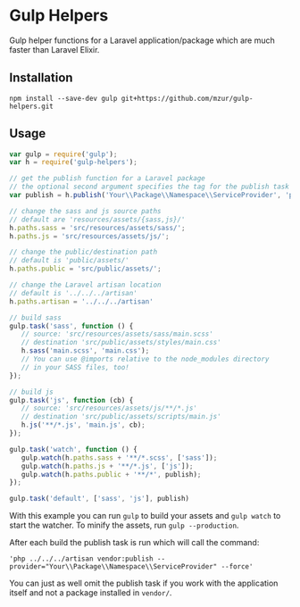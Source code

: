 # Gulp Helpers

Gulp helper functions for a Laravel application/package which are much faster than Laravel Elixir.

## Installation

```
npm install --save-dev gulp git+https://github.com/mzur/gulp-helpers.git
```

## Usage

```js
var gulp = require('gulp');
var h = require('gulp-helpers');

// get the publish function for a Laravel package
// the optional second argument specifies the tag for the publish task
var publish = h.publish('Your\\Package\\Namespace\\ServiceProvider', 'public');

// change the sass and js source paths
// default are 'resources/assets/{sass,js}/'
h.paths.sass = 'src/resources/assets/sass/';
h.paths.js = 'src/resources/assets/js/';

// change the public/destination path
// default is 'public/assets/'
h.paths.public = 'src/public/assets/';

// change the Laravel artisan location
// default is '../../../artisan'
h.paths.artisan = '../../../artisan'

// build sass
gulp.task('sass', function () {
   // source: 'src/resources/assets/sass/main.scss'
   // destination 'src/public/assets/styles/main.css'
   h.sass('main.scss', 'main.css');
   // You can use @imports relative to the node_modules directory
   // in your SASS files, too!
});

// build js
gulp.task('js', function (cb) {
   // source: 'src/resources/assets/js/**/*.js'
   // destination 'src/public/assets/scripts/main.js'
   h.js('**/*.js', 'main.js', cb);
});

gulp.task('watch', function () {
   gulp.watch(h.paths.sass + '**/*.scss', ['sass']);
   gulp.watch(h.paths.js + '**/*.js', ['js']);
   gulp.watch(h.paths.public + '**/*', publish);
});

gulp.task('default', ['sass', 'js'], publish)
```

With this example you can run `gulp` to build your assets and `gulp watch` to start the watcher. To minify the assets, run `gulp --production`.

After each build the publish task is run which will call the command:

```
'php ../../../artisan vendor:publish --provider="Your\\Package\\Namespace\\ServiceProvider" --force'
```

You can just as well omit the publish task if you work with the application itself and not a package installed in `vendor/`.
